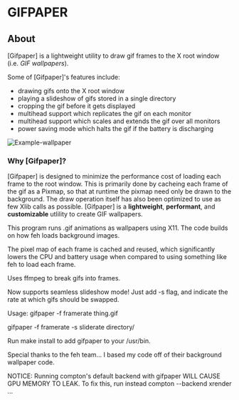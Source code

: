# GIFPAPER

## About

[Gifpaper] is a lightweight utility to draw gif frames to the X root window (i.e. *GIF wallpapers*).

Some of [Gifpaper]'s features include:

* drawing gifs onto the X root window
* playing a slideshow of gifs stored in a single directory
* cropping the gif before it gets displayed
* multihead support which replicates the gif on each monitor
* multihead support which scales and extends the gif over all monitors
* power saving mode which halts the gif if the battery is discharging

![Example-wallpaper](https://i.imgur.com/DDPtlci.gif)

### Why [Gifpaper]?

[Gifpaper] is designed to minimize the performance cost of loading each frame to the root window. This
is primarily done by cacheing each frame of the gif as a Pixmap, so that at runtime the pixmap need only
be drawn to the background. The draw operation itself has also been optimized to use as few Xlib calls
as possible. [Gifpaper] is a **lightweight**, **performant**, and **customizable** utlility to create
GIF wallpapers. 

This program runs .gif animations as wallpapers using X11. The code builds on how
feh loads background images.

The pixel map of each frame is cached and reused, which significantly lowers the
CPU and battery usage when compared to using something like feh to load each frame.

Uses ffmpeg to break gifs into frames. 

Now supports seamless slideshow mode! Just add -s flag, and indicate the rate at which gifs should be swapped.

Usage: gifpaper -f framerate thing.gif

gifpaper -f framerate -s sliderate directory/


Run make install to add gifpaper to your /usr/bin.

Special thanks to the feh team... I based my code off of their background wallpaper code.

NOTICE: Running compton's default backend with gifpaper WILL CAUSE GPU MEMORY TO LEAK.
To fix this, run instead compton --backend xrender ...